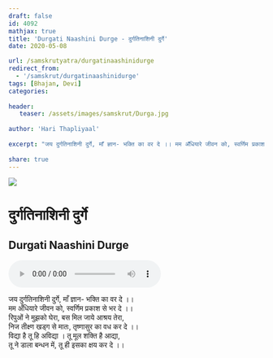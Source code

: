 ```yaml
---
draft: false
id: 4092    
mathjax: true    
title: 'Durgati Naashini Durge - दुर्गतिनाशिनी दुर्गे'    
date: 2020-05-08    

url: /samskrutyatra/durgatinaashinidurge
redirect_from: 
  - '/samskrut/durgatinaashinidurge'
tags: [Bhajan, Devi]    
categories:    
    
header:    
   teaser: /assets/images/samskrut/Durga.jpg    
    
author: 'Hari Thapliyaal'    
    
excerpt: "जय दुर्गतिनाशिनी दुर्गे, माँ ज्ञान- भक्ति का वर दे ।। मम अँधियारे जीवन को, स्वर्णिम प्रकाश से भर दे ।। रिपुओं ने मुझको घेरा, बस मिल जाये आश्रय तेरा, निज तीक्ष्ण खड्ग से मातः, तृष्णासुर का वध कर दे ।।"
    
share: true    
---
```

![](/assets/images/samskrut/Durga.jpg)    
    
# दुर्गतिनाशिनी दुर्गे    
## Durgati Naashini Durge    
    
<audio controls>
  <source src="https://raw.githubusercontent.com/dasarpai/DAI-mp3/main/dasarpai-mp3/025-DurgatiNaashiniDurge.mp3" type="audio/mp3">
  Your browser does not support the audio element.
</audio>     
    
जय दुर्गतिनाशिनी दुर्गे, माँ ज्ञान- भक्ति का वर दे ।।     
मम अँधियारे जीवन को, स्वर्णिम प्रकाश से भर दे ।।     
रिपुओं ने मुझको घेरा, बस मिल जाये आश्रय तेरा,     
निज तीक्ष्ण खड्ग से मातः, तृष्णासुर का वध कर दे ।।     
विद्या है तू हि अविद्या । तू मूल शक्ति है आद्या,    
तू ने डाला बन्धन में, तू ही इसका क्षय कर दे ।।    
    
